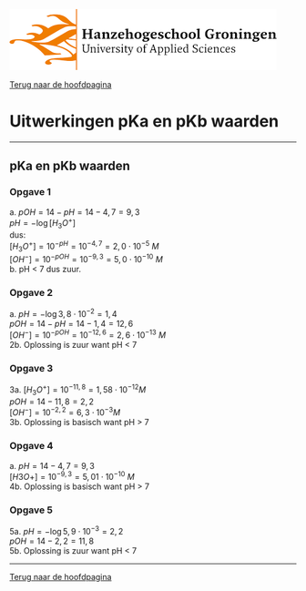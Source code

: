 ![Hanze](../hanze/hanze.png)

[Terug naar de hoofdpagina ](../index.md)

# Uitwerkingen pKa en pKb waarden

---

## pKa en pKb waarden

### Opgave 1

a. $pOH = 14 - pH = 14 - 4,7 = 9,3$  
$pH = -\log{[H_3O^+]}$  
dus:  
$[H_3O^+] = 10^{-pH} = 10^{-4,7} = 2,0\cdot10^{-5} \ M$  
$[OH^-] = 10^{-pOH} = 10^{-9,3} = 5,0\cdot10^{-10} \ M$  
b. pH < 7 dus zuur.  

### Opgave 2

a. $pH  = -\log{3,8\cdot10^{-2}} = 1,4$  
$pOH = 14 - pH = 14 - 1,4 = 12,6$  
$[OH^-] = 10^{-pOH} = 10^{-12,6} = 2,6\cdot10^{-13} \ M$  
2b. Oplossing is zuur want pH < 7  

### Opgave 3
3a. $[H_3O^+] = 10^{-11,8} = 1,58\cdot 10^{-12} M$  
$pOH = 14 - 11,8 = 2,2$  
$[OH^-]= 10^{-2,2} = 6,3\cdot10^{-3} M$  
3b. Oplossing is basisch want pH > 7  

### Opgave 4
a. $pH = 14 - 4,7 = 9,3$  
$[H3O+] = 10^{-9,3} = 5,01\cdot10^{-10} \ M$  
4b. Oplossing is basisch want pH > 7  

### Opgave 5
5a. $pH = -\log{5,9\cdot10^{-3}} = 2,2$  
$pOH = 14 - 2,2 = 11,8$  
5b. Oplossing is zuur want pH < 7  

--- 

[Terug naar de hoofdpagina ](../index.md)

